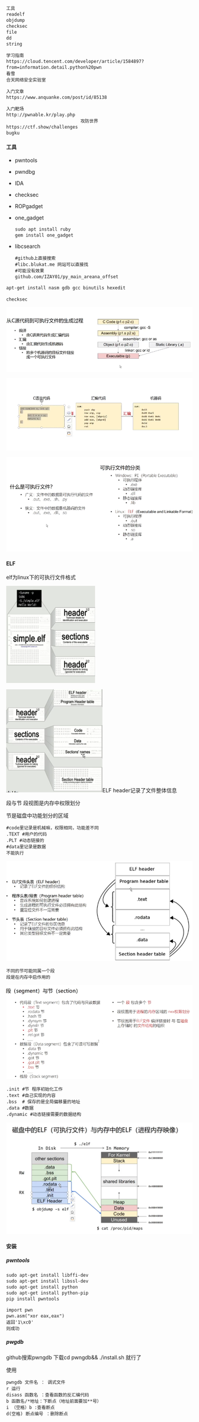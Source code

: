 ```
工具
readelf
objdump
checksec
file
dd
string
```











```
学习指南
https://cloud.tencent.com/developer/article/1584897?from=information.detail.python%20pwn
看雪
合天网络安全实验室
```

```
入门文章
https://www.anquanke.com/post/id/85138
```

```
入门靶场
http://pwnable.kr/play.php
							攻防世界
https://ctf.show/challenges 
bugku

```

#### 工具

* pwntools

* pwndbg

* IDA

* checksec

* ROPgadget

* one_gadget  

  ```
  sudo apt install ruby
  gem install one_gadget
  ```

* libcsearch

  ```
  #github上直接搜索
  #libc.blukat.me 网站可以直接找
  #可能没有效果
  github.com/IZAY01/py_main_areana_offset
  ```

  

```bash
apt-get install nasm gdb gcc binutils hexedit
```

```
checksec

```

![image-20210124191548872](../img/image-20210124191548872.png)

![image-20210124192333042](../img/image-20210124192333042.png)

![image-20210124192456006](../img/image-20210124192456006.png)

#### ELF

elf为linux下的可执行文件格式

![image-20210125005921496](../img/image-20210125005921496.png)



![image-20210125010028382](../img/image-20210125010028382.png)ELF header记录了文件整体信息


段与节
段视图是内存中权限划分

节是磁盘中功能划分的区域

```
#code里记录是机械嘛，权限相同，功能差不同
.TEXT #用户的代码
.PLT #动态链接的
#data里记录是数据
不能执行
```

![image-20210125012007773](../img/image-20210125012007773.png)

```
不同的节可能同属一个段
段是在内存中启作用的
```

![image-20210125012306691](../img/image-20210125012306691.png)

```
.init #节 程序初始化工作
.text #自己实现的内容
.bss  # 保存的是全局偏移量的地址
.data #数据
.dynamic #动态链接需要的数据结构
```

![image-20210130224424703](../img/image-20210130224424703.png)

#### 安装

##### pwntools

```
sudo apt-get install libffi-dev
sudo apt-get install libssl-dev
sudo apt-get install python
sudo apt-get install python-pip
pip install pwntools
```



```
import pwn
pwn.asm("xor eax,eax")
返回'1\xc0'
则成功
```

##### pwgdb

github搜索pwngdb 下载cd pwngdb&& ./install.sh 就行了

使用

```
pwngdb 文件名 ： 调式文件
r 运行
disass 函数名 ：查看函数的反汇编代码
b 函数名/*地址：下断点（地址前面要加**号）
i （空格）b :查看断点
d(空格) 断点编号 ：删除断点
```

```

```

